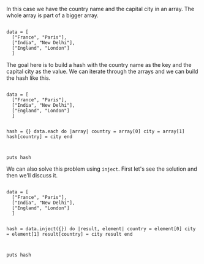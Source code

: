 In this case we have the country name and the capital city in an array.
The whole array is part of a bigger array.

<codeblock language="ruby" type="lesson">
<code>
data = [
  ["France", "Paris"],
  ["India", "New Delhi"],
  ["England", "London"]
  ]
</code>
</codeblock>

The goal here is to build a hash with the country name as the key and the capital
city as the value.
We can iterate through the arrays and we can build the hash like this.

<codeblock language="ruby" type="lesson">
<code>
data = [
  ["France", "Paris"],
  ["India", "New Delhi"],
  ["England", "London"]
  ]

hash = {}
data.each do |array|
  country = array[0]
  city = array[1]
  hash[country] = city
end

puts hash
</code>
</codeblock>

We can also solve this problem using `inject`. First let's see the solution and then we'll discuss it.

<codeblock language="ruby" type="lesson">
<code>
data = [
  ["France", "Paris"],
  ["India", "New Delhi"],
  ["England", "London"]
  ]

hash = data.inject({}) do |result, element|
  country = element[0]
  city = element[1]
  result[country] = city
  result
end

puts hash
</code>
</codeblock>